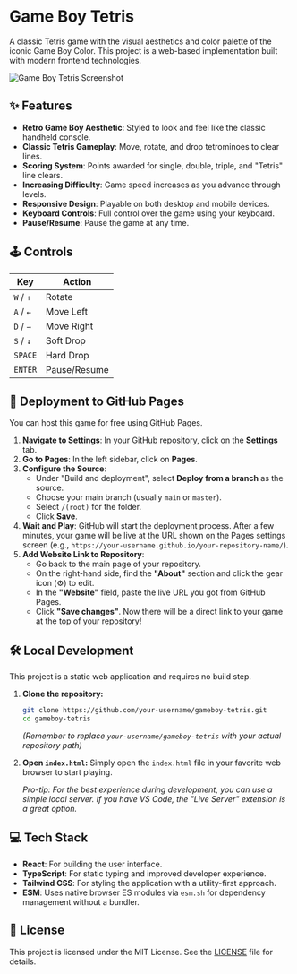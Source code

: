 # Game Boy Tetris

A classic Tetris game with the visual aesthetics and color palette of the iconic Game Boy Color. This project is a web-based implementation built with modern frontend technologies.

![Game Boy Tetris Screenshot](https://raw.githubusercontent.com/google/generative-ai-docs/main/site/en/gemini-api/docs/common_use_cases/images/tetris.png)

## ✨ Features

-   **Retro Game Boy Aesthetic**: Styled to look and feel like the classic handheld console.
-   **Classic Tetris Gameplay**: Move, rotate, and drop tetrominoes to clear lines.
-   **Scoring System**: Points awarded for single, double, triple, and "Tetris" line clears.
-   **Increasing Difficulty**: Game speed increases as you advance through levels.
-   **Responsive Design**: Playable on both desktop and mobile devices.
-   **Keyboard Controls**: Full control over the game using your keyboard.
-   **Pause/Resume**: Pause the game at any time.

## 🕹️ Controls

| Key           | Action        |
| ------------- | ------------- |
| `W` / `↑`     | Rotate        |
| `A` / `←`     | Move Left     |
| `D` / `→`     | Move Right    |
| `S` / `↓`     | Soft Drop     |
| `SPACE`       | Hard Drop     |
| `ENTER`       | Pause/Resume  |

## 🚀 Deployment to GitHub Pages

You can host this game for free using GitHub Pages.

1.  **Navigate to Settings**: In your GitHub repository, click on the **Settings** tab.
2.  **Go to Pages**: In the left sidebar, click on **Pages**.
3.  **Configure the Source**:
    - Under "Build and deployment", select **Deploy from a branch** as the source.
    - Choose your main branch (usually `main` or `master`).
    - Select `/(root)` for the folder.
    - Click **Save**.
4.  **Wait and Play**: GitHub will start the deployment process. After a few minutes, your game will be live at the URL shown on the Pages settings screen (e.g., `https://your-username.github.io/your-repository-name/`).
5.  **Add Website Link to Repository**:
    - Go back to the main page of your repository.
    - On the right-hand side, find the **"About"** section and click the gear icon (⚙️) to edit.
    - In the **"Website"** field, paste the live URL you got from GitHub Pages.
    - Click **"Save changes"**. Now there will be a direct link to your game at the top of your repository!

## 🛠️ Local Development

This project is a static web application and requires no build step.

1.  **Clone the repository:**
    ```bash
    git clone https://github.com/your-username/gameboy-tetris.git
    cd gameboy-tetris
    ```
    *(Remember to replace `your-username/gameboy-tetris` with your actual repository path)*

2.  **Open `index.html`:**
    Simply open the `index.html` file in your favorite web browser to start playing.

    *Pro-tip: For the best experience during development, you can use a simple local server. If you have VS Code, the "Live Server" extension is a great option.*

## 💻 Tech Stack

-   **React**: For building the user interface.
-   **TypeScript**: For static typing and improved developer experience.
-   **Tailwind CSS**: For styling the application with a utility-first approach.
-   **ESM**: Uses native browser ES modules via `esm.sh` for dependency management without a bundler.

## 📄 License

This project is licensed under the MIT License. See the [LICENSE](LICENSE) file for details.

